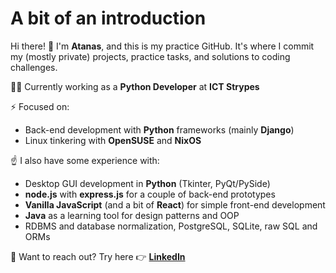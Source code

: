 # A bit of an introduction 
Hi there! 👋 
I'm **Atanas**, and this is my practice GitHub. It's where I commit my (mostly private) projects, practice tasks, and solutions to coding challenges.

👨‍💻 Currently working as a **Python Developer** at **ICT Strypes**

⚡ Focused on:
- Back-end development with **Python** frameworks (mainly **Django**)
- Linux tinkering with **OpenSUSE** and **NixOS**

☝️ I also have some experience with:
- Desktop GUI development in **Python** (Tkinter, PyQt/PySide)
- **node.js** with **express.js** for a couple of back-end prototypes
- **Vanilla JavaScript** (and a bit of **React**) for simple front-end development
- **Java** as a learning tool for design patterns and OOP
- RDBMS and database normalization, PostgreSQL, SQLite, raw SQL and ORMs

💬 Want to reach out? Try here 👉 [**LinkedIn**](https://www.linkedin.com/in/a-hr-nikolov/)


<!--
**a-hr-nikolov/a-hr-nikolov** is a ✨ _special_ ✨ repository because its `README.md` (this file) appears on your GitHub profile.

Here are some ideas to get you started:

- 🔭 I’m currently working on ...
- 🌱 I’m currently learning ...
- 👯 I’m looking to collaborate on ...
- 🤔 I’m looking for help with ...
- 💬 Ask me about ...
- 📫 How to reach me: ...
- 😄 Pronouns: ...
- ⚡ Fun fact: ...
-->
